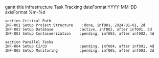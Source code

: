 gantt
    title Infrastructure Task Tracking
    dateFormat YYYY-MM-DD
    axisFormat %m-%d
    
    section Critical Path
    INF-001 Setup Project Structure    :done, inf001, 2024-01-01, 2d
    INF-002 Setup Database            :active, inf002, after inf001, 5d
    INF-003 Setup Containerization    :pending, inf003, after inf002, 4d
    
    section Parallel Tasks
    INF-004 Setup CI/CD               :pending, inf004, after inf001, 4d
    INF-005 Setup Monitoring          :pending, inf005, after inf003, 3d